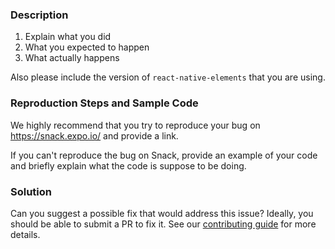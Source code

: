 ### Description

1. Explain what you did
2. What you expected to happen
3. What actually happens

Also please include the version of `react-native-elements` that you are using.

### Reproduction Steps and Sample Code

We highly recommend that you try to reproduce your bug on https://snack.expo.io/ and provide a link.

If you can't reproduce the bug on Snack, provide an example of your code and briefly explain what the code is suppose to be doing.

### Solution

Can you suggest a possible fix that would address this issue? Ideally, you should be able to submit a PR to fix it. See our [contributing guide](./CONTRIBUTING.md) for more details.
